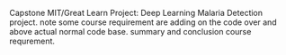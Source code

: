 Capstone MIT/Great Learn Project: Deep Learning Malaria Detection project. 
note some course requirement are adding on the code over and above actual normal code base. 
summary and conclusion course requrement. 
